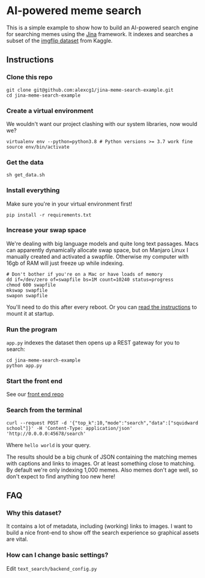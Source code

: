 # AI-powered meme search

This is a simple example to show how to build an AI-powered search engine for searching memes using the [Jina](https://github.com/jina-ai/jina/) framework. It indexes and searches a subset of the [imgflip dataset](https://www.kaggle.com/abhishtagatya/imgflipscraped-memes-caption-dataset) from Kaggle.

## Instructions

### Clone this repo

```shell
git clone git@github.com:alexcg1/jina-meme-search-example.git
cd jina-meme-search-example
```

### Create a virtual environment

We wouldn't want our project clashing with our system libraries, now would we?

```shell
virtualenv env --python=python3.8 # Python versions >= 3.7 work fine
source env/bin/activate
```

### Get the data

```shell
sh get_data.sh
```

### Install everything

Make sure you're in your virtual environment first!

```shell
pip install -r requirements.txt
```

### Increase your swap space

We're dealing with big language models and quite long text passages. Macs can apparently dynamically allocate swap space, but on Manjaro Linux I manually created and activated a swapfile. Otherwise my computer with 16gb of RAM will just freeze up while indexing.

```shell
# Don't bother if you're on a Mac or have loads of memory
dd if=/dev/zero of=swapfile bs=1M count=10240 status=progress
chmod 600 swapfile
mkswap swapfile
swapon swapfile
```

You'll need to do this after every reboot. Or you can [read the instructions](https://wiki.archlinux.org/title/Swap#Manually) to mount it at startup.

### Run the program

`app.py` indexes the dataset then opens up a REST gateway for you to search:

```shell
cd jina-meme-search-example
python app.py
```

### Start the front end

See our [front end repo](https://github.com/alexcg1/jina-meme-search-frontend)

### Search from the terminal

```shell
curl --request POST -d '{"top_k":10,"mode":"search","data":["squidward school"]}' -H 'Content-Type: application/json' 'http://0.0.0.0:45678/search'
```

Where `hello world` is your query.

The results should be a big chunk of JSON containing the matching memes with captions and links to images. Or at least something close to matching. By default we're only indexing 1,000 memes. Also memes don't age well, so don't expect to find anything too new here!

## FAQ

### Why this dataset?

It contains a lot of metadata, including (working) links to images. I want to build a nice front-end to show off the search experience so graphical assets are vital. 

### How can I change basic settings?

Edit `text_search/backend_config.py`
